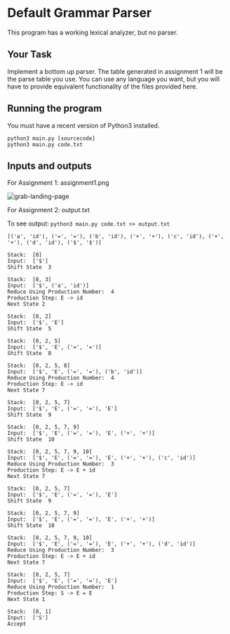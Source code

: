 # Default Grammar Parser

This program has a working lexical analyzer, but no parser.

## Your Task

Implement a bottom up parser. The table generated in assignment 1 will be the parse table you use. You can use any language you want, but you will have to provide equivalent functionality of the files provided here. 

## Running the program

You must have a recent version of Python3 installed.

```
python3 main.py [sourcecode]
python3 main.py code.txt
```

## Inputs and outputs  

For Assignment 1: assignment1.png  

![grab-landing-page](https://github.com/CSUF-CPSC-Caron-SP22/parsing-project-ne/blob/master/assignment1.PNG)
  
For Assignment 2: output.txt  

To see output: ```python3 main.py code.txt >> output.txt```   
```(State, Symbol)
[('a', 'id'), ('=', '='), ('b', 'id'), ('+', '+'), ('c', 'id'), ('+', '+'), ('d', 'id'), ('$', '$')]

Stack:  [0]
Input:  ['$']
Shift State  3

Stack:  [0, 3]
Input:  ['$', ('a', 'id')]
Reduce Using Production Number:  4
Production Step: E -> id
Next State 2

Stack:  [0, 2]
Input:  ['$', 'E']
Shift State  5

Stack:  [0, 2, 5]
Input:  ['$', 'E', ('=', '=')]
Shift State  8

Stack:  [0, 2, 5, 8]
Input:  ['$', 'E', ('=', '='), ('b', 'id')]
Reduce Using Production Number:  4
Production Step: E -> id
Next State 7

Stack:  [0, 2, 5, 7]
Input:  ['$', 'E', ('=', '='), 'E']
Shift State  9

Stack:  [0, 2, 5, 7, 9]
Input:  ['$', 'E', ('=', '='), 'E', ('+', '+')]
Shift State  10

Stack:  [0, 2, 5, 7, 9, 10]
Input:  ['$', 'E', ('=', '='), 'E', ('+', '+'), ('c', 'id')]
Reduce Using Production Number:  3
Production Step: E -> E + id
Next State 7

Stack:  [0, 2, 5, 7]
Input:  ['$', 'E', ('=', '='), 'E']
Shift State  9

Stack:  [0, 2, 5, 7, 9]
Input:  ['$', 'E', ('=', '='), 'E', ('+', '+')]
Shift State  10

Stack:  [0, 2, 5, 7, 9, 10]
Input:  ['$', 'E', ('=', '='), 'E', ('+', '+'), ('d', 'id')]
Reduce Using Production Number:  3
Production Step: E -> E + id
Next State 7

Stack:  [0, 2, 5, 7]
Input:  ['$', 'E', ('=', '='), 'E']
Reduce Using Production Number:  1
Production Step: S -> E = E
Next State 1

Stack:  [0, 1]
Input:  ['S']
Accept
```
